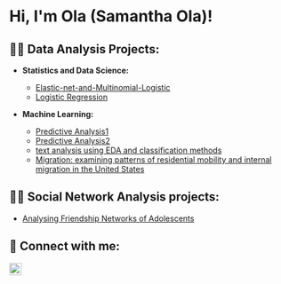 <h1>Hi, I'm Ola (Samantha Ola)! </h1>

<h2>👨‍💻 Data Analysis Projects:</h2>

- <b>Statistics and Data Science: </b>
  - [Elastic-net-and-Multinomial-Logistic](https://github.com/SamOla-Portfolio/Elastic-net-and-Multinomial-Logistic/tree/master)
  - [Logistic Regression](https://github.com/SamOla-Portfolio/Logistic-regression/tree/main)

- <b> Machine Learning: </b>
  - [Predictive Analysis1](https://github.com/SamOla-Portfolio/DataCamp-Git/tree/main/Functions%20for%20Food%20Price%20Forecasts%202)
  - [Predictive Analysis2](https://github.com/SamOla-Portfolio/DataCamp-Git/tree/main/Predict%20Taxi%20Fares%20with%20Random%20Forests)
  - [text analysis using EDA and classification methods](https://github.com/SamOla-Portfolio/text-analysis/tree/main)
  - [Migration: examining patterns of residential mobility and internal migration in the United States](https://github.com/SamOla-Portfolio/Machine-Learning/tree/main)

<h2>👨‍💻 Social Network Analysis projects:</h2>

  - [Analysing Friendship Networks of Adolescents](https://github.com/SamOla-Portfolio/social-network-analysis)

<h2> 🤳 Connect with me:</h2>

[<img align="left" alt="JoshMadakor | LinkedIn" width="22px" src="https://cdn.jsdelivr.net/npm/simple-icons@v3/icons/linkedin.svg" />][linkedin]

[linkedin]: https://www.linkedin.com/in/samantha-ola-daoud-b321b4187/


<!--

